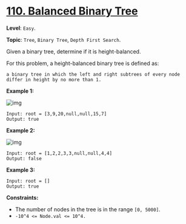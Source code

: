 # [110. Balanced Binary Tree](https://leetcode.com/problems/balanced-binary-tree/)

**Level**: `Easy`.

**Topic**: `Tree`, `Binary Tree`, `Depth First Search`.

Given a binary tree, determine if it is height-balanced.

For this problem, a height-balanced binary tree is defined as:

    a binary tree in which the left and right subtrees of every node differ in height by no more than 1.

**Example 1:**

![img](https://assets.leetcode.com/uploads/2020/10/06/balance_1.jpg)

```
Input: root = [3,9,20,null,null,15,7]
Output: true
```

**Example 2:**

![img](https://assets.leetcode.com/uploads/2020/10/06/balance_2.jpg)

```
Input: root = [1,2,2,3,3,null,null,4,4]
Output: false
```

**Example 3:**

```
Input: root = []
Output: true
 ```

**Constraints:**

- The number of nodes in the tree is in the range `[0, 5000]`.
- `-10^4 <= Node.val <= 10^4.`
